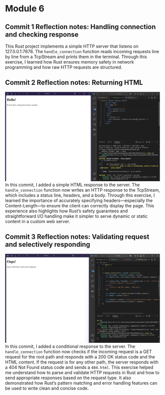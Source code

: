 # Module 6

## Commit 1 Reflection notes: Handling connection and checking response
This Rust project implements a simple HTTP server that listens on 127.0.0.1:7878. The `handle_connection` function reads incoming requests line by line from a TcpStream and prints them in the terminal. Through this exercise, I learned how Rust ensures memory safety in network programming and how raw HTTP requests are structured. 

## Commit 2 Reflection notes: Returning HTML
![Optional alt text](assets/reflection2.png)
In this commit, I added a simple HTML response to the server. The `handle_connection` function now writes an HTTP response to the TcpStream, which includes a status line, headers, and a body. Through this exercise, I learned the importance of accurately specifying headers—especially the Content-Length—to ensure the client can correctly display the page. This experience also highlights how Rust’s safety guarantees and straightforward I/O handling make it simpler to serve dynamic or static content in a custom web server.

## Commit 3 Reflection notes: Validating request and selectively responding
![Optional alt text](assets/reflection3.png)
In this commit, I added a conditional response to the server. The `handle_connection` function now checks if the incoming request is a GET request for the root path and responds with a 200 OK status code and the HTML content. If the request is for any other path, the server responds with a 404 Not Found status code and sends a `404.html`. This exercise helped me understand how to parse and validate HTTP requests in Rust and how to send appropriate responses based on the request type. It also demonstrated how Rust’s pattern matching and error handling features can be used to write clean and concise code.